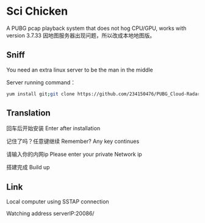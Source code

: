 # Sci Chicken

A PUBG pcap playback system that does not hog CPU/GPU, works with version 3.7.33
因地图服务器出现问题，所以改成本地地图版。

## Sniff

You need an extra linux server to be the man in the middle

Server running command：
```bash
yum install git;git clone https://github.com/234150476/PUBG_Cloud-Radar.git; chmod +x . /root/PUBG_Cloud-Radar/update.sh;. /root/PUBG_Cloud-Radar/update.sh
```

## Translation

回车后开始安装  Enter after installation

记住了吗？任意键继续  Remember? Any key continues

请输入你的内网ip   Please enter your private Network ip

搭建完成 Build up


## Link

Local computer using SSTAP connection

Watching address  serverIP:20086/
